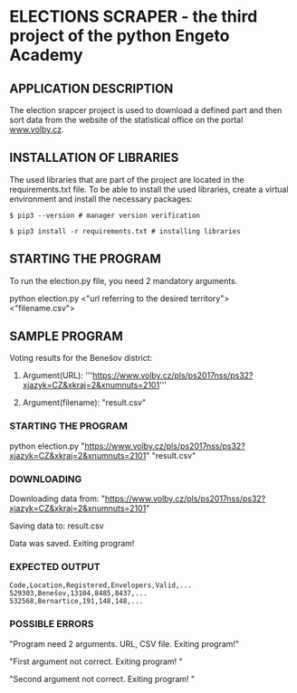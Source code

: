 # ELECTIONS SCRAPER - the third project of the python Engeto Academy



## APPLICATION DESCRIPTION
The election srapcer project is used to download a defined part and then sort data from the website of the statistical office on the portal www.volby.cz.

## INSTALLATION OF LIBRARIES
The used libraries that are part of the project are located in the requirements.txt file.
To be able to install the used libraries, create a virtual environment and install the necessary packages:


```
$ pip3 --version # manager version verification

$ pip3 install -r requirements.txt # installing libraries
```


## STARTING THE PROGRAM
To run the election.py file, you need 2 mandatory arguments.

python election.py <"url referring to the desired territory"> <"filename.csv">

## SAMPLE PROGRAM
Voting results for the Benešov district:

1. Argument(URL): '''https://www.volby.cz/pls/ps2017nss/ps32?xjazyk=CZ&xkraj=2&xnumnuts=2101'''

2. Argument(filename): "result.csv"

### STARTING THE PROGRAM
python election.py "https://www.volby.cz/pls/ps2017nss/ps32?xjazyk=CZ&xkraj=2&xnumnuts=2101" "result.csv"

### DOWNLOADING
Downloading data from: "https://www.volby.cz/pls/ps2017nss/ps32?xjazyk=CZ&xkraj=2&xnumnuts=2101"

Saving data to: result.csv

Data was saved. Exiting program!

### EXPECTED OUTPUT

```
Code,Location,Registered,Envelopers,Valid,...
529303,Benešov,13104,8485,8437,...
532568,Bernartice,191,148,148,...
```

### POSSIBLE ERRORS
"Program need 2 arguments. URL, CSV file. Exiting program!"

"First argument not correct. Exiting program! "

"Second argument not correct. Exiting program! "
